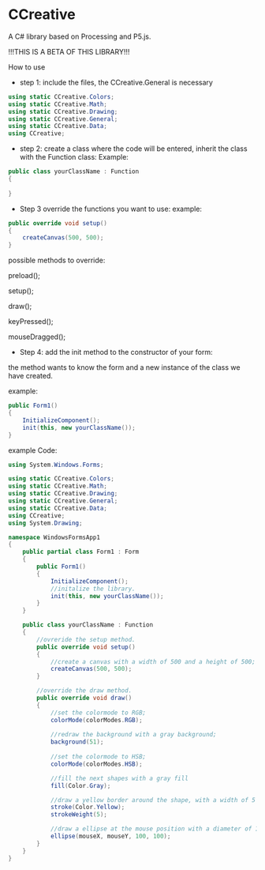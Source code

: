 # CCreative
A C# library based on Processing and P5.js.

!!!THIS IS A BETA OF THIS LIBRARY!!!

How to use 
* step 1: include the files, the CCreative.General is necessary
```cs
using static CCreative.Colors;
using static CCreative.Math;
using static CCreative.Drawing;
using static CCreative.General;
using static CCreative.Data;
using CCreative;
```
* step 2: create a class where the code will be entered, inherit the class with the Function class:
Example:
```cs
public class yourClassName : Function 
{
    
}
```
* Step 3 override the functions you want to use:
example:
```cs
public override void setup()
{
    createCanvas(500, 500);
}
```
possible methods to override:

preload();

setup();

draw();

keyPressed();

mouseDragged();


* Step 4: add the init method to the constructor of your form:

the method wants to know the form and a new instance of the class we have created.

example:
```cs
public Form1()
{
    InitializeComponent();
    init(this, new yourClassName());
}
```      
example Code:
```cs
using System.Windows.Forms;

using static CCreative.Colors;
using static CCreative.Math;
using static CCreative.Drawing;
using static CCreative.General;
using static CCreative.Data;
using CCreative;
using System.Drawing;

namespace WindowsFormsApp1
{
    public partial class Form1 : Form
    {
        public Form1()
        {
            InitializeComponent();
            //initalize the library.
            init(this, new yourClassName());
        }
    }

    public class yourClassName : Function
    {
        //ovreride the setup method.
        public override void setup()
        {
            //create a canvas with a width of 500 and a height of 500;
            createCanvas(500, 500);
        }

        //override the draw method.
        public override void draw()
        {
            //set the colormode to RGB;
            colorMode(colorModes.RGB);
						
            //redraw the background with a gray background;
            background(51);
            
            //set the colormode to HSB;
            colorMode(colorModes.HSB);

            //fill the next shapes with a gray fill
            fill(Color.Gray);

            //draw a yellow border around the shape, with a width of 5
            stroke(Color.Yellow);
            strokeWeight(5);

            //draw a ellipse at the mouse position with a diameter of 100px
            ellipse(mouseX, mouseY, 100, 100);
        }
    }
}        
```
